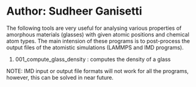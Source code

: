 # Author: Sudheer Ganisetti

The following tools are very useful for analysing various properties of amorphous materials (glasses) with given atomic positions and chemical atom types.
The main intension of these programs is to post-process the output files of the atomistic simulations (LAMMPS and IMD programs).

1) 001_compute_glass_density : computes the density of a glass

NOTE: IMD input or output file formats will not work for all the programs, however, this can be solved in near future.

